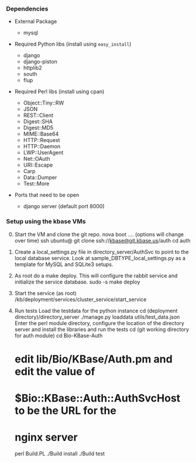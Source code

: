 ### Dependencies

* External Package
    * mysql

* Required Python libs (install using `easy_install`)
    * django
    * django-piston
    * httplib2
    * south
    * flup

* Required Perl libs (install using cpan)
    * Object::Tiny::RW
    * JSON
    * REST::Client
    * Digest::SHA
    * Digest::MD5
    * MIME::Base64
    * HTTP::Request
    * HTTP::Daemon
    * LWP::UserAgent
    * Net::OAuth
    * URI::Escape
    * Carp
    * Data::Dumper
    * Test::More

* Ports that need to be open
    * django server (default port 8000)

### Setup using the kbase VMs

0.  Start the VM and clone the git repo.
    nova boot .... (options will change over time)
    ssh ubuntu@<vm host>
    git clone ssh://kbase@git.kbase.us/auth
    cd auth

1.  Create a local_settings.py file in directory_server/AuthSvc to point to the local database service.
    Look at sample_DBTYPE_local_settings.py as a template for MySQL and SQLite3 setups.

2. As root do a make deploy.  This will configure the rabbit service and initialize the service database.
   sudo -s
   make deploy 

3. Start the service (as root)
   /kb/deployment/services/cluster_service/start_service

4. Run tests
   Load the testdata for the python instance
      cd (deployment directory)/directory_server
      ./manage.py loaddata utils/test_data.json
   Enter the perl module directory, configure the location of the
   directory server and install the libraries and run the tests
      cd (git working directory for auth module)
      cd Bio-KBase-Auth
      # edit lib/Bio/KBase/Auth.pm and edit the value of
      # $Bio::KBase::Auth::AuthSvcHost to be the URL for the
      # nginx server
      perl Build.PL
      ./Build install
      ./Build test

      
